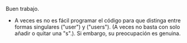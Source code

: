 Buen trabajo.

- A veces es no es fácil programar el código para que distinga entre formas singulares ("user") y ("users"). (A veces no basta con solo añadir o quitar una "s".). Si embargo,  su preocupación es genuina.


